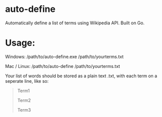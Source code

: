 # auto-define
Automatically define a list of terms using Wikipedia API. Built on Go.

# Usage: 

Windows: /path/to/auto-define.exe /path/to/yourterms.txt

Mac / Linux: /path/to/auto-define /path/to/yourterms.txt

Your list of words should be stored as a plain text .txt, with each term on a seperate line, like so:

> Term1
> 
> Term2
> 
> Term3
